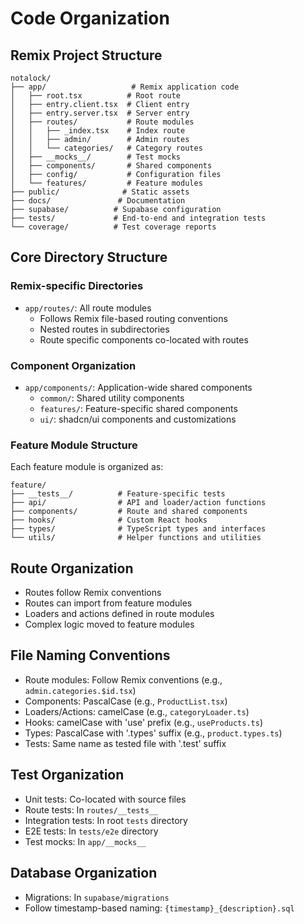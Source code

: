 # Code Organization

## Remix Project Structure
```
notalock/
├── app/                   # Remix application code
│   ├── root.tsx          # Root route
│   ├── entry.client.tsx  # Client entry
│   ├── entry.server.tsx  # Server entry
│   ├── routes/           # Route modules
│   │   ├── _index.tsx    # Index route
│   │   ├── admin/        # Admin routes
│   │   └── categories/   # Category routes
│   ├── __mocks__/        # Test mocks
│   ├── components/       # Shared components
│   ├── config/           # Configuration files
│   └── features/         # Feature modules
├── public/              # Static assets
├── docs/               # Documentation
├── supabase/          # Supabase configuration
├── tests/             # End-to-end and integration tests
└── coverage/          # Test coverage reports
```

## Core Directory Structure

### Remix-specific Directories
- `app/routes/`: All route modules
  - Follows Remix file-based routing conventions
  - Nested routes in subdirectories
  - Route specific components co-located with routes

### Component Organization
- `app/components/`: Application-wide shared components
  - `common/`: Shared utility components
  - `features/`: Feature-specific shared components
  - `ui/`: shadcn/ui components and customizations

### Feature Module Structure
Each feature module is organized as:
```
feature/
├── __tests__/          # Feature-specific tests
├── api/                # API and loader/action functions
├── components/         # Route and shared components
├── hooks/              # Custom React hooks
├── types/              # TypeScript types and interfaces
└── utils/              # Helper functions and utilities
```

## Route Organization
- Routes follow Remix conventions
- Routes can import from feature modules
- Loaders and actions defined in route modules
- Complex logic moved to feature modules

## File Naming Conventions
- Route modules: Follow Remix conventions (e.g., `admin.categories.$id.tsx`)
- Components: PascalCase (e.g., `ProductList.tsx`)
- Loaders/Actions: camelCase (e.g., `categoryLoader.ts`)
- Hooks: camelCase with 'use' prefix (e.g., `useProducts.ts`)
- Types: PascalCase with '.types' suffix (e.g., `product.types.ts`)
- Tests: Same name as tested file with '.test' suffix

## Test Organization
- Unit tests: Co-located with source files
- Route tests: In `routes/__tests__`
- Integration tests: In root `tests` directory
- E2E tests: In `tests/e2e` directory
- Test mocks: In `app/__mocks__`

## Database Organization
- Migrations: In `supabase/migrations`
- Follow timestamp-based naming: `{timestamp}_{description}.sql`